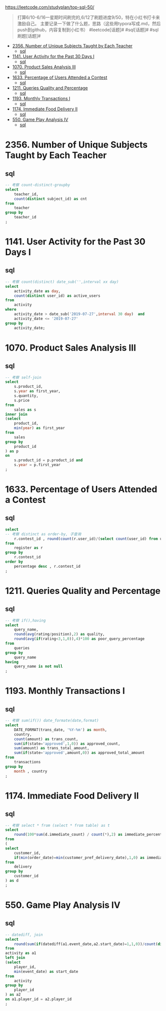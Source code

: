 <https://leetcode.com/studyplan/top-sql-50/>

> 打算6/10-6/16一星期时间刷完的,6/12了刷题进度9/50，特在小红书打卡来激励自己。
主要记录一下做了什么题，思路（这些用typora写成.md，然后push到github，内容复制到小红书）
 #leetcode[话题]#  #sql[话题]#  #sql刷题[话题]#

- [2356. Number of Unique Subjects Taught by Each Teacher](#2356-number-of-unique-subjects-taught-by-each-teacher)
  - [sql](#sql)
- [1141. User Activity for the Past 30 Days I](#1141-user-activity-for-the-past-30-days-i)
  - [sql](#sql-1)
- [1070. Product Sales Analysis III](#1070-product-sales-analysis-iii)
  - [sql](#sql-2)
- [1633. Percentage of Users Attended a Contest](#1633-percentage-of-users-attended-a-contest)
  - [sql](#sql-3)
- [1211. Queries Quality and Percentage](#1211-queries-quality-and-percentage)
  - [sql](#sql-4)
- [1193. Monthly Transactions I](#1193-monthly-transactions-i)
  - [sql](#sql-5)
- [1174. Immediate Food Delivery II](#1174-immediate-food-delivery-ii)
  - [sql](#sql-6)
- [550. Game Play Analysis IV](#550-game-play-analysis-iv)
  - [sql](#sql-7)

# 2356. Number of Unique Subjects Taught by Each Teacher

## sql

```sql
-- 考察 count-distinct-groupby
select
    teacher_id,
    count(distinct subject_id) as cnt
from
    teacher
group by
    teacher_id
;
```

# 1141. User Activity for the Past 30 Days I

## sql

```sql
-- 考察 count(distinct) date_sub('',interval xx day)
select
    activity_date as day,
    count(distinct user_id) as active_users
from 
    activity
where
    activity_date > date_sub('2019-07-27',interval 30 day)  and 
    activity_date <= '2019-07-27'
group by 
    activity_date;
```

# 1070. Product Sales Analysis III

## sql

```sql
-- 考察 self-join
select 
    s.product_id,
    s.year as first_year,
    s.quantity,
    s.price
from
    sales as s
inner join
(select 
    product_id,
    min(year) as first_year
from 
    sales
group by
    product_id
) as p
on
    s.product_id = p.product_id and
    s.year = p.first_year
;
```

# 1633. Percentage of Users Attended a Contest

## sql

```sql
select
-- 考察 distinct as order-by, 子查询
    r.contest_id , round(count(r.user_id)/(select count(user_id) from users),4)*100 as percentage
from
    register as r
group by
    r.contest_id
order by
    percentage desc , r.contest_id
;
```

# 1211. Queries Quality and Percentage

## sql

```sql
-- 考察 if(),having
select 
    query_name,
    round(avg(rating/position),2) as quality,
    round(avg(if(rating<3,1,0)),4)*100 as poor_query_percentage
from 
    queries
group by
    query_name
having
    query_name is not null
;
```

# 1193. Monthly Transactions I

## sql

```sql
-- 考察 sum(if()) date_formate(date,format)
select 
    DATE_FORMAT(trans_date, '%Y-%m') as month,
    country,
    count(amount) as trans_count,
    sum(if(state='approved',1,0)) as approved_count,
    sum(amount) as trans_total_amount,
    sum(if(state='approved',amount,0)) as approved_total_amount
from
    transactions
group by
    month , country
;
```

# 1174. Immediate Food Delivery II

## sql

```sql
-- 考察 select * from (select * from table) as t
select
    round(100*sum(d.immediate_count) / count(*),2) as immediate_percentage
from
(
select
    customer_id,
    if(min(order_date)=min(customer_pref_delivery_date),1,0) as immediate_count
from
    delivery
group by
    customer_id
) as d
;
```

# 550. Game Play Analysis IV

## sql

```sql
-- datediff, join
select 
    round(sum(if(datediff(a1.event_date,a2.start_date)=1,1,0))/count(distinct a1.player_id),2) as fraction
from
activity as a1
left join
(select
    player_id,
    min(event_date) as start_date
from
    activity
group by
    player_id
) as a2
on a1.player_id = a2.player_id
;
```
